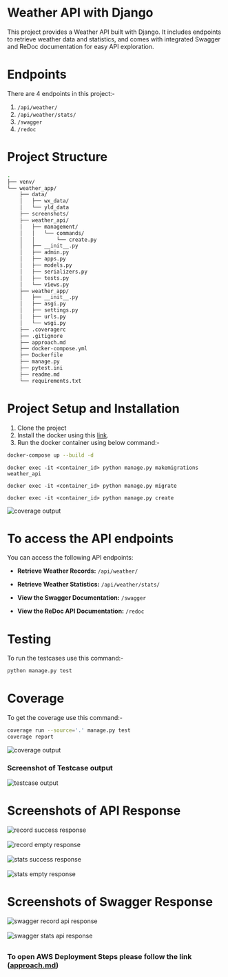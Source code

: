 # Weather API with Django
This project provides a Weather API built with Django. It includes endpoints to retrieve weather data and statistics, and comes with integrated Swagger and ReDoc documentation for easy API exploration.

# Endpoints
There are 4 endpoints in this project:-
  1. `/api/weather/`
  2. `/api/weather/stats/`
  3. `/swagger`
  4. `/redoc`

# Project Structure
```bash
.
├── venv/
└── weather_app/
    ├── data/
    │   ├── wx_data/
    │   └── yld_data
    ├── screenshots/
    ├── weather_api/
    │   ├── management/
    │   │   └── commands/
    │   │       └── create.py
    │   ├── __init__.py
    │   ├── admin.py
    │   ├── apps.py
    │   ├── models.py
    │   ├── serializers.py
    │   ├── tests.py
    │   └── views.py
    ├── weather_app/
    │   ├── __init__.py
    │   ├── asgi.py
    │   ├── settings.py
    │   ├── urls.py
    │   └── wsgi.py
    ├── .coveragerc
    ├── .gitignore
    ├── approach.md
    ├── docker-compose.yml
    ├── Dockerfile
    ├── manage.py
    ├── pytest.ini
    ├── readme.md
    └── requirements.txt
```
# Project Setup and Installation
1. Clone the project
2. Install the docker using this  [link](https://docs.docker.com/engine/install/).
3. Run the docker container using below command:-
```bash
docker-compose up --build -d
```
```commandline
docker exec -it <container_id> python manage.py makemigrations weather_api
```
```commandline
docker exec -it <container_id> python manage.py migrate
```
```commandline
docker exec -it <container_id> python manage.py create
```

<img src="screenshots/image9.png" alt="coverage output" />


# To access the API endpoints
You can access the following API endpoints:

- **Retrieve Weather Records:** `/api/weather/`
  
- **Retrieve Weather Statistics:** `/api/weather/stats/`

- **View the Swagger Documentation:** `/swagger`

- **View the ReDoc API Documentation:** `/redoc`


# Testing
To run the testcases use this command:-
```bash
python manage.py test
```
# Coverage
To get the coverage use this command:-
```bash
coverage run --source='.' manage.py test
coverage report
```
<img src="screenshots/image2.png" alt="coverage output" />

### Screenshot of Testcase output
<img src="screenshots/image1.png" alt="testcase output" />

# Screenshots of API Response
<img src="screenshots/image3.png" alt="record success response" />
<br><br>
<img src="screenshots/image7.png" alt="record empty response" />
<br><br>
<img src="screenshots/image4.png" alt="stats success response" />
<br><br>
<img src="screenshots/image8.png" alt="stats empty response" />

# Screenshots of Swagger Response
<img src="screenshots/image5.png" alt="swagger record api response" />
<br><br>
<img src="screenshots/image6.png" alt="swagger stats api response" />

##

### To open AWS Deployment Steps please follow the link ([approach.md](/approach.md))
